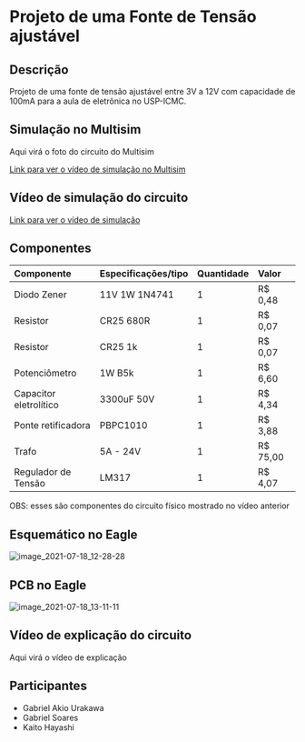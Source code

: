 # Projeto de uma Fonte de Tensão ajustável


## Descrição

Projeto de uma fonte de tensão ajustável entre 3V a 12V com capacidade de 100mA para a aula de eletrônica no USP-ICMC.


## Simulação no Multisim

Aqui virá o foto do circuito do Multisim

[Link para ver o vídeo de simulação no Multisim](https://www.youtube.com/watch?v=hH9-omED2Nc&feature=youtu.be)


## Vídeo de simulação do circuito
[Link para ver o vídeo de simulação](https://www.youtube.com/watch?v=urgXzslx0zo&feature=youtu.be)


## Componentes

| Componente | Especificações/tipo | Quantidade | Valor |
| :---       | :---                | :---       | :---  |
|Diodo Zener | 11V 1W 1N4741 | 1 | R$ 0,48 |
|Resistor | CR25 680R | 1 |R$ 0,07 |
|Resistor | CR25 1k | 1 | R$ 0,07 |
|Potenciômetro | 1W B5k | 1 | R$ 6,60 |
|Capacitor eletrolítico | 3300uF 50V | 1 | R$ 4,34 |
|Ponte retificadora | PBPC1010 | 1 | R$ 3,88|
|Trafo | 5A - 24V | 1 |R$ 75,00 |
|Regulador de Tensão | LM317 | 1 | R$ 4,07 |

OBS: esses são componentes do circuito físico mostrado no vídeo anterior 

## Esquemático no Eagle
![image_2021-07-18_12-28-28](https://user-images.githubusercontent.com/85563071/126194495-a5b3342c-c700-4706-84f0-d3673c7544c9.png)

## PCB no Eagle
![image_2021-07-18_13-11-11](https://user-images.githubusercontent.com/85563071/126194440-f11ae915-9c5e-40aa-a939-c28cc46d8060.png)

## Vídeo de explicação do circuito

Aqui virá o vídeo de explicação

## Participantes

* Gabriel Akio Urakawa
* Gabriel Soares
* Kaito Hayashi
